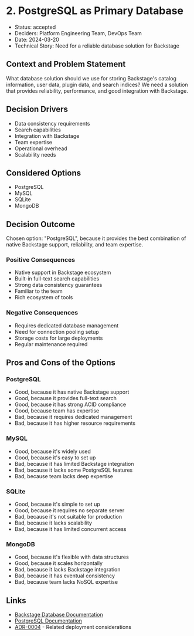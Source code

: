 # 2. PostgreSQL as Primary Database

* Status: accepted
* Deciders: Platform Engineering Team, DevOps Team
* Date: 2024-03-20
* Technical Story: Need for a reliable database solution for Backstage

## Context and Problem Statement

What database solution should we use for storing Backstage's catalog information, user data, plugin data, and search indices? We need a solution that provides reliability, performance, and good integration with Backstage.

## Decision Drivers

* Data consistency requirements
* Search capabilities
* Integration with Backstage
* Team expertise
* Operational overhead
* Scalability needs

## Considered Options

* PostgreSQL
* MySQL
* SQLite
* MongoDB

## Decision Outcome

Chosen option: "PostgreSQL", because it provides the best combination of native Backstage support, reliability, and team expertise.

### Positive Consequences

* Native support in Backstage ecosystem
* Built-in full-text search capabilities
* Strong data consistency guarantees
* Familiar to the team
* Rich ecosystem of tools

### Negative Consequences

* Requires dedicated database management
* Need for connection pooling setup
* Storage costs for large deployments
* Regular maintenance required

## Pros and Cons of the Options

### PostgreSQL

* Good, because it has native Backstage support
* Good, because it provides full-text search
* Good, because it has strong ACID compliance
* Good, because team has expertise
* Bad, because it requires dedicated management
* Bad, because it has higher resource requirements

### MySQL

* Good, because it's widely used
* Good, because it's easy to set up
* Bad, because it has limited Backstage integration
* Bad, because it lacks some PostgreSQL features
* Bad, because team lacks deep expertise

### SQLite

* Good, because it's simple to set up
* Good, because it requires no separate server
* Bad, because it's not suitable for production
* Bad, because it lacks scalability
* Bad, because it has limited concurrent access

### MongoDB

* Good, because it's flexible with data structures
* Good, because it scales horizontally
* Bad, because it lacks Backstage integration
* Bad, because it has eventual consistency
* Bad, because team lacks NoSQL expertise

## Links

* [Backstage Database Documentation](https://backstage.io/docs/tutorials/database-management)
* [PostgreSQL Documentation](https://www.postgresql.org/docs/)
* [ADR-0004](0004-kubernetes-deployment.md) - Related deployment considerations